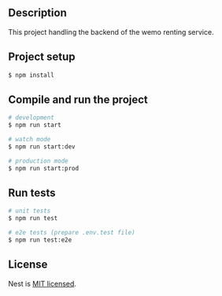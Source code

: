 ## Description
This project handling the backend of the wemo renting service.

## Project setup
```bash
$ npm install
```

## Compile and run the project

```bash
# development
$ npm run start

# watch mode
$ npm run start:dev

# production mode
$ npm run start:prod
```

## Run tests

```bash
# unit tests
$ npm run test

# e2e tests (prepare .env.test file)
$ npm run test:e2e
```

## License

Nest is [MIT licensed](https://github.com/nestjs/nest/blob/master/LICENSE).
